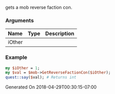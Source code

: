 gets a mob reverse faction con.
### Arguments
**Name**|**Type**|**Description**
:---|:---|:---
iOther||

### Example

```perl
my $iOther = 1;
my $val = $mob->GetReverseFactionCon($iOther);
quest::say($val); # Returns int
```


Generated On 2018-04-29T00:30:15-07:00